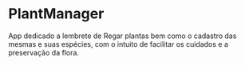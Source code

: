 # PlantManager

App dedicado a lembrete de Regar plantas bem como o cadastro das mesmas e suas espécies, com o intuito de facilitar os cuidados e a preservação da flora.

